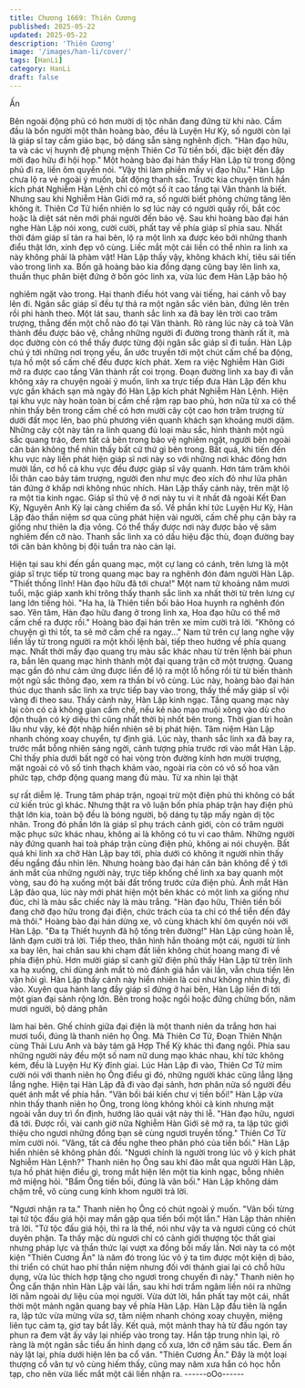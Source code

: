 ```yaml
---
title: Chương 1669: Thiên Cương
published: 2025-05-22
updated: 2025-05-22
description: 'Thiên Cương'
image: '/images/han-li/cover/'
tags: [HanLi]
category: HanLi
draft: false
---
```


Ấn

Bên ngoài động phủ có hơn mười dị tộc nhân đang đứng từ khi
nào. Cầm đầu là bốn người một thân hoàng bào, đều là Luyện Hư
Kỳ, số người còn lại là giáp sĩ tay cầm giáo bạc, bộ dáng sẵn
sàng nghênh địch.
"Hàn đạo hữu, ta và các vị huynh đệ phụng mệnh Thiên Cơ Tử
tiền bối, đặc biệt đến đây mời đạo hữu đi hội họp."
Một hoàng bào đại hán thấy Hàn Lập từ trong động phủ đi ra, liền
ôm quyền nói.
"Vậy thì làm phiền mấy vị đạo hữu."
Hàn Lập chưa lộ ra vẻ ngoài ý muốn, bất động thanh sắc.
Trước kia chuyện tình hắn kích phát Nghiễm Hàn Lệnh chỉ có một
số ít cao tầng tại Vân thành là biết. Nhưng sau khi Nghiễm Hàn
Giới mở ra, số người biết phỏng chừng tăng lên không ít. Thiên
Cơ Tử hiển nhiên lo sợ lúc này có người quấy rối, bắt cóc hoặc là
diệt sát nên mới phái người đến bảo vệ.
Sau khi hoàng bào đại hán nghe Hàn Lập nói xong, cười cười,
phất tay về phía giáp sĩ phía sau. Nhất thời đám giáp sĩ tản ra hai
bên, lộ ra một linh xa được kéo bởi những thanh điểu thật lớn,
xinh đẹp vô cùng. Liếc mắt một cái liền có thể nhìn ra linh xa này
không phải là phàm vật!
Hàn Lập thấy vậy, không khách khí, tiêu sái tiến vào trong linh xa.
Bốn gã hoàng bào kia đồng dạng cũng bay lên linh xa, thuần thục
phân biệt đứng ở bốn góc linh xa, vừa lúc đem Hàn Lập bảo hộ

nghiêm ngặt vào trong. Hai thanh điểu hót vang vài tiếng, hai
cánh vỗ bay lên đi. Ngân sắc giáp sĩ đều tự thả ra một ngân sắc
viên bàn, đứng lên trên rồi phi hành theo. Một lát sau, thanh sắc
linh xa đã bay lên trời cao trăm trượng, thẳng đến một chỗ nào đó
tại Vân thành.
Rõ ràng lúc này cả toà Vân thành đều được bảo vệ, chẳng những
người đi đường trong thành rất ít, mà dọc đường còn có thể thấy
được từng đội ngân sắc giáp sĩ đi tuần. Hàn Lập chú ý tới những
nơi trọng yếu, ẩn ước truyền tới một chút cấm chế ba động, tựa
hồ một số cấm chế đều được kích phát. Xem ra việc Nghiễm Hàn
Giới mở ra được cao tầng Vân thành rất coi trọng.
Đoạn đường linh xa bay đi vẫn không xảy ra chuyện ngoài ý
muốn, linh xa trực tiếp đưa Hàn Lập đến khu vực gần khách sạn
mà ngày đó Hàn Lập kích phát Nghiễm Hàn Lệnh. Hiện tại khu
vực này hoàn toàn bị cấm chế rậm rạp bao phủ, hơn nữa từ xa có
thể nhìn thấy bên trong cấm chế có hơn mười cây cột cao hơn
trăm trượng từ dưới đất mọc lên, bao phủ phương viên quanh
khách sạn khoảng mười dặm.
Những cây cột này tản ra linh quang đủ loại màu sắc, hình thành
một ngũ sắc quang tráo, đem tất cả bên trong bảo vệ nghiêm
ngặt, người bên ngoài căn bản không thể nhìn thấy bất cứ thứ gì
bên trong. Bất quá, khi tiến đến khu vực này liền phát hiện giáp sĩ
nơi này so với những nơi khác đông hơn mười lần, cơ hồ cả khu
vực đều được giáp sĩ vây quanh. Hơn tám trăm khôi lỗi thân cao
bảy tám trượng, người đen như mực đeo xích đỏ như lửa phân
tán đứng ở khắp nơi không nhúc nhích. Hàn Lập thấy cảnh này,
trên mặt lộ ra một tia kinh ngạc.
Giáp sĩ thủ vệ ở nơi này tu vi ít nhất đã ngoài Kết Đan Kỳ, Nguyên
Anh Kỳ lại càng chiếm đa số. Về phần khí tức Luyện Hư Kỳ, Hàn
Lập đảo thần niệm sơ qua cũng phát hiện vài người, cấm chế phụ
cận bày ra giống như thiên la địa võng. Có thể thấy được nơi này
được bảo vệ sâm nghiêm đến cỡ nào.
Thanh sắc linh xa có dấu hiệu đặc thù, đoạn đường bay tới căn
bản không bị đội tuần tra nào cản lại.

Hiện tại sau khi đến gần quang mạc, một cự lang có cánh, trên
lưng là một giáp sĩ trực tiếp từ trong quang mạc bay ra nghênh
đón đám người Hàn Lập.
"Thiết thống lĩnh! Hàn đạo hữu đã tới chưa!"
Một nam tử khoảng năm mươi tuổi, mặc giáp xanh khi trông thấy
thanh sắc linh xa nhất thời từ trên lưng cự lang lớn tiếng hỏi.
"Ha ha, là Thiên tiền bối bảo Hoa huynh ra nghênh đón sao. Yên
tâm, Hàn đạo hữu đang ở trong linh xa, Hoa đạo hữu có thể mở
cấm chế ra được rồi."
Hoàng bào đại hán trên xe mỉm cười trả lời.
"Không có chuyện gì thì tốt, ta sẽ mở cấm chế ra ngay..."
Nam tử trên cự lang nghe vậy liền lấy từ trong người ra một khối
lệnh bài, tiếp theo hướng về phía quang mạc. Nhất thời mấy đạo
quang trụ màu sắc khác nhau từ trên lệnh bài phun ra, bắn lên
quang mạc hình thành một đại quang trận cỡ một trượng.
Quang mạc gần đó như cảm ứng được liền để lộ ra một lỗ hổng
rồi từ từ biến thành một ngũ sắc thông đạo, xem ra thần bí vô
cùng. Lúc này, hoàng bào đại hán thúc dục thanh sắc linh xa trực
tiếp bay vào trong, thấy thế mấy giáp sĩ vội vàng đi theo sau.
Thấy cảnh này, Hàn Lập kinh ngạc.
Tầng quang mạc này lại còn có cả không gian cấm chế, nếu kẻ
nào mạo muội xông vào dù cho độn thuận có kỳ diệu thì cũng
nhất thời bị nhốt bên trong. Thời gian trì hoãn lâu như vậy, kẻ đột
nhập hiển nhiên sẽ bị phát hiện. Tâm niệm Hàn Lập nhanh chóng
xoay chuyển, tự định giá.
Lúc này, thanh sắc linh xa đã bay ra, trước mắt bỗng nhiên sáng
ngời, cảnh tượng phía trước rơi vào mắt Hàn Lập. Chỉ thấy phía
dưới bất ngờ có hai vòng tròn đường kính hơn mười trượng, mặt
ngoài có vô số tinh thạch khảm vào, ngoài rìa còn có vô số hoa
văn phức tạp, chớp động quang mang đủ màu. Từ xa nhìn lại thật

sự rất diễm lệ.
Trung tâm pháp trận, ngoại trừ một điện phủ thì không có bất cứ
kiến trúc gì khác. Nhưng thật ra vô luận bốn phía pháp trận hay
điện phủ thật lớn kia, toàn bộ đều là bóng người, bộ dáng tụ tập
mấy ngàn dị tộc nhân. Trong đó phần lớn là giáp sĩ phụ trách
cảnh giới, còn có trăm người mặc phục sức khác nhau, không ai
là không có tu vi cao thâm. Những người này đứng quanh hai toà
pháp trận cùng điện phủ, không ai nói chuyện.
Bất quá khi linh xa chở Hàn Lập bay tới, phía dưới có không ít
người nhìn thấy đều ngẩng đầu nhìn lên. Nhưng hoàng bào đại
hán căn bản không để ý tới ánh mắt của những người này, trực
tiếp khống chế linh xa bay quanh một vòng, sau đó hạ xuống một
bãi đất trống trước cửa điện phủ.
Ánh mắt Hàn Lập đảo qua, lúc này mới phát hiện một bên khác
có một linh xa giống như đúc, chỉ là màu sắc chiếc này là màu
trắng.
"Hàn đạo hữu, Thiên tiền bối đang chờ đạo hữu trong đại điện,
chức trách của ta chỉ có thể tiễn đến đây mà thôi."
Hoàng bào đại hán dừng xe, vô cùng khách khí ôm quyền nói với
Hàn Lập.
"Đa tạ Thiết huynh đã hộ tống trên đường!"
Hàn Lập cũng hoàn lễ, lãnh đạm cười trả lời.
Tiếp theo, thân hình hắn thoáng một cái, người từ linh xa bay lên,
hai chân sau khi chạm đất liền không chút hoang mang đi về phía
điện phủ.
Hơn mười giáp sĩ canh giữ điện phủ thấy Hàn Lập từ trên linh xa
hạ xuống, chỉ dùng ánh mắt tò mò đánh giá hắn vài lần, vẫn chưa
tiến lên vặn hỏi gì. Hàn Lập thấy cảnh này hiển nhiên là coi như
không nhìn thấy, đi vào. Xuyên qua hành lang đầy giáp sĩ đứng ở
hai bên, Hàn Lập liền đi tới một gian đại sảnh rộng lớn. Bên trong
hoặc ngồi hoặc đứng chừng bốn, năm mươi người, bộ dáng phân

làm hai bên. Ghế chính giữa đại điện là một thanh niên da trắng
hơn hai mươi tuổi, đúng là thanh niên họ Ông. Mà Thiên Cơ Tử,
Đoạn Thiên Nhận cùng Thải Lưu Anh và bảy tám gã Hợp Thể Kỳ
khác thì đang ngồi. Phía sau những người này đều một số nam
nữ dung mạo khác nhau, khí tức không kém, đều là Luyện Hư Kỳ
đỉnh giai.
Lúc Hàn Lập đi vào, Thiên Cơ Tử mỉm cười nói với thanh niên họ
Ông điều gì đó, những người khác cũng lẳng lặng lắng nghe.
Hiện tại Hàn Lập đã đi vào đại sảnh, hơn phân nửa số người đều
quét ánh mắt về phía hắn.
"Vãn bối bái kiến chư vị tiền bối!"
Hàn Lập vừa nhìn thấy thanh niên họ Ông, trong lòng không khỏi
cả kinh nhưng mặt ngoài vẫn duy trì ổn định, hướng lão quái vật
này thi lễ.
"Hàn đạo hữu, ngươi đã tới. Được rồi, vài canh giờ nữa Nghiễm
Hàn Giới sẽ mở ra, ta lập tức giới thiệu cho ngươi những đồng
bạn sẽ cùng ngươi truyền tống."
Thiên Cơ Tử mỉm cười nói.
"Vâng, tất cả đều nghe theo phân phó của tiền bối."
Hàn Lập hiển nhiên sẽ không phản đối.
"Ngươi chính là người trong lúc vô ý kích phát Nghiễm Hàn
Lệnh?"
Thanh niên họ Ông sau khi đảo mắt qua người Hàn Lập, tựa hồ
phát hiện điều gì, trong mắt hiện lên một tia kinh ngạc, bỗng nhiên
mở miệng hỏi.
"Bẩm Ông tiền bối, đúng là vãn bối."
Hàn Lập không dám chậm trễ, vô cùng cung kính khom người trả
lời.

"Ngươi nhận ra ta."
Thanh niên họ Ông có chút ngoài ý muốn.
"Vãn bối từng tại tứ tộc đấu giá hội may mắn gặp qua tiền bối một
lần."
Hàn Lập thản nhiên trả lời.
"Tứ tộc đấu giá hội, thì ra là thế, nói như vậy ta và ngươi cũng có
chút duyên phận. Ta thấy mặc dù ngươi chỉ có cảnh giới thượng
tộc thất giai nhưng pháp lực và thần thức lại vượt xa đồng bối mấy
lần. Nơi này ta có một kiện "Thiên Cương Ấn" là năm đó trong lúc
vô ý ta tìm được một kiện dị bảo, thi triển có chút hao phí thần
niệm nhưng đối với thánh giai lại có chỗ hữu dụng, vừa lúc thích
hợp tặng cho ngươi trong chuyến đi này."
Thanh niên họ Ông cẩn thận nhìn Hàn Lập vài lần, sau khi hơi
trầm ngâm liền nói ra những lời nằm ngoài dự liệu của mọi người.
Vừa dứt lời, hắn phất tay một cái, nhất thời một mảnh ngân
quang bay về phía Hàn Lập. Hàn Lập đầu tiên là ngẩn ra, lập tức
vừa mừng vừa sợ, tâm niệm nhanh chóng xoay chuyện, miệng
liên tục cảm tạ, giơ tay bắt lấy.
Kết quả, một mảnh thay hà từ đầu ngón tay phun ra đem vật ấy
vây lại nhiếp vào trong tay. Hắn tập trung nhìn lại, rõ ràng là một
ngân sắc tiểu ấn hình dạng cổ xưa, lớn cỡ năm sáu tấc.
Đem ấn này lật lại, phía dưới hiện lên ba cổ văn.
"Thiên Cương Ấn."
Đây là một loại thượng cổ văn tự vô cùng hiếm thấy, cũng may
năm xưa hắn có học hỗn tạp, cho nên vừa liếc mắt một cái liền
nhận ra.
------oOo------

